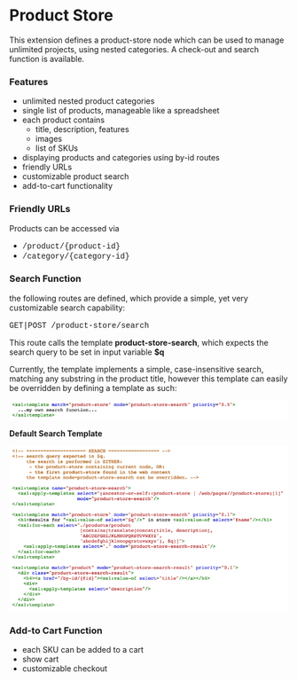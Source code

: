 Product Store
=============

This extension defines a product-store node which can be used to manage unlimited projects, using nested categories. A check-out and search function is available.

### Features

- unlimited nested product categories
- single list of products, manageable like a spreadsheet
- each product contains 
  - title, description, features
  - images
  - list of SKUs
- displaying products and categories using by-id routes
- friendly URLs
- customizable product search
- add-to-cart functionality

### Friendly URLs

Products can be accessed via

- <span style="font-family:courier new,courier,monospace">/product/{product-id}</span>
- <span style="font-family:courier new,courier,monospace">/category/{category-id}</span>

### Search Function

the following routes are defined, which provide a simple, yet very customizable search capability:

 <span style="font-family:courier new,courier,monospace">GET|POST /product-store/search</span>

This route calls the template **product-store-search**, which expects the search query to be set in input variable **$q**

Currently, the template implements a simple, case-insensitive search, matching any substring in the product title, however this template can easily be overridden by defining a template as such:

 ![data?command=webpalimage.download&web_na](__resources/pastoC3XWUVLIvTI.png)

 **Default Search Template**

 ![data?command=webpalimage.download&web_na](__resources/pastpccfiVJCIjUU.png)

### Add-to Cart Function

- each SKU can be added to a cart
- show cart
- customizable checkout